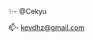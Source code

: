 

<!--
**Cekyu/Cekyu** is a ✨ _special_ ✨ repository because its `README.md` (this file) appears on your GitHub profile.

Here are some ideas to get you started:
-->

✨- @Cekyu

📫- kevdhz@gmail.com


